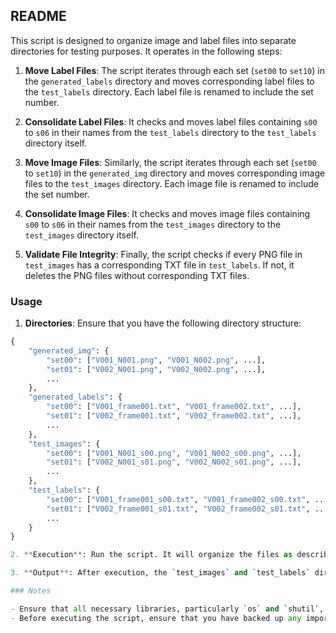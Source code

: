 ## README

This script is designed to organize image and label files into separate directories for testing purposes. It operates in the following steps:

1. **Move Label Files**: The script iterates through each set (`set00` to `set10`) in the `generated_labels` directory and moves corresponding label files to the `test_labels` directory. Each label file is renamed to include the set number.

2. **Consolidate Label Files**: It checks and moves label files containing `s00` to `s06` in their names from the `test_labels` directory to the `test_labels` directory itself.

3. **Move Image Files**: Similarly, the script iterates through each set (`set00` to `set10`) in the `generated_img` directory and moves corresponding image files to the `test_images` directory. Each image file is renamed to include the set number.

4. **Consolidate Image Files**: It checks and moves image files containing `s00` to `s06` in their names from the `test_images` directory to the `test_images` directory itself.

5. **Validate File Integrity**: Finally, the script checks if every PNG file in `test_images` has a corresponding TXT file in `test_labels`. If not, it deletes the PNG files without corresponding TXT files.

### Usage

1. **Directories**: Ensure that you have the following directory structure:

```python
{
    "generated_img": {
        "set00": ["V001_N001.png", "V001_N002.png", ...],
        "set01": ["V002_N001.png", "V002_N002.png", ...],
        ...
    },
    "generated_labels": {
        "set00": ["V001_frame001.txt", "V001_frame002.txt", ...],
        "set01": ["V002_frame001.txt", "V002_frame002.txt", ...],
        ...
    },
    "test_images": {
        "set00": ["V001_N001_s00.png", "V001_N002_s00.png", ...],
        "set01": ["V002_N001_s01.png", "V002_N002_s01.png", ...],
        ...
    },
    "test_labels": {
        "set00": ["V001_frame001_s00.txt", "V001_frame002_s00.txt", ...],
        "set01": ["V002_frame001_s01.txt", "V002_frame002_s01.txt", ...],
        ...
    }
}

2. **Execution**: Run the script. It will organize the files as described above.

3. **Output**: After execution, the `test_images` and `test_labels` directories will contain organized files suitable for testing purposes.

### Notes

- Ensure that all necessary libraries, particularly `os` and `shutil`, are installed.
- Before executing the script, ensure that you have backed up any important data as it performs file operations that may modify your directory structure.

